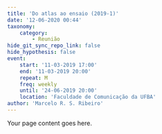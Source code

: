 ```yaml
---
title: 'Do atlas ao ensaio (2019-1)'
date: '12-06-2020 00:44'
taxonomy:
    category:
        - Reunião
hide_git_sync_repo_link: false
hide_hypothesis: false
event:
    start: '11-03-2019 17:00'
    end: '11-03-2019 20:00'
    repeat: M
    freq: weekly
    until: '24-06-2019 20:00'
    location: 'Faculdade de Comunicação da UFBA'
author: 'Marcelo R. S. Ribeiro'
---
```


Your page content goes here.